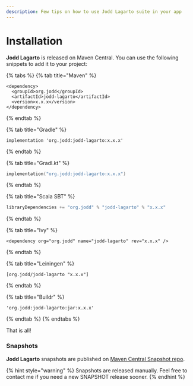 ```yaml
---
description: Few tips on how to use Jodd Lagarto suite in your app
---
```


# Installation

**Jodd Lagarto** is released on Maven Central. You can use the following snippets to add it to your project:

{% tabs %}
{% tab title="Maven" %}
```markup
<dependency>
  <groupId>org.jodd</groupId>
  <artifactId>jodd-lagarto</artifactId>
  <version>x.x.x</version>
</dependency>
```
{% endtab %}

{% tab title="Gradle" %}
```text
implementation 'org.jodd:jodd-lagarto:x.x.x'
```
{% endtab %}

{% tab title="Gradl.kt" %}
```kotlin
implementation("org.jodd:jodd-lagarto:x.x.x")
```
{% endtab %}

{% tab title="Scala SBT" %}
```scala
libraryDependencies += "org.jodd" % "jodd-lagarto" % "x.x.x"
```
{% endtab %}

{% tab title="Ivy" %}
```markup
<dependency org="org.jodd" name="jodd-lagarto" rev="x.x.x" />
```
{% endtab %}

{% tab title="Leiningen" %}
```
[org.jodd/jodd-lagarto "x.x.x"]
```
{% endtab %}

{% tab title="Buildr" %}
```
'org.jodd:jodd-lagarto:jar:x.x.x'
```
{% endtab %}
{% endtabs %}

That is all!

### Snapshots

**Jodd Lagarto** snapshots are published on [Maven Central Snapshot repo](https://oss.sonatype.org/content/repositories/snapshots/org/jodd/jodd-lagarto/).

{% hint style="warning" %}
Snapshots are released manually. Feel free to contact me if you need a new SNAPSHOT release sooner.
{% endhint %}



